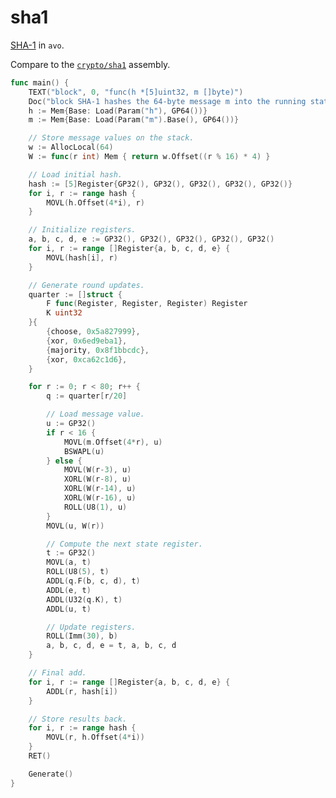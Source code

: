 # sha1

[SHA-1](https://en.wikipedia.org/wiki/SHA-1) in `avo`.

Compare to the [`crypto/sha1`](https://github.com/golang/go/blob/204a8f55dc2e0ac8d27a781dab0da609b98560da/src/crypto/sha1/sha1block_amd64.s#L16-L225) assembly.

[embedmd]:# (asm.go /func main/ /^}/)
```go
func main() {
	TEXT("block", 0, "func(h *[5]uint32, m []byte)")
	Doc("block SHA-1 hashes the 64-byte message m into the running state h.")
	h := Mem{Base: Load(Param("h"), GP64())}
	m := Mem{Base: Load(Param("m").Base(), GP64())}

	// Store message values on the stack.
	w := AllocLocal(64)
	W := func(r int) Mem { return w.Offset((r % 16) * 4) }

	// Load initial hash.
	hash := [5]Register{GP32(), GP32(), GP32(), GP32(), GP32()}
	for i, r := range hash {
		MOVL(h.Offset(4*i), r)
	}

	// Initialize registers.
	a, b, c, d, e := GP32(), GP32(), GP32(), GP32(), GP32()
	for i, r := range []Register{a, b, c, d, e} {
		MOVL(hash[i], r)
	}

	// Generate round updates.
	quarter := []struct {
		F func(Register, Register, Register) Register
		K uint32
	}{
		{choose, 0x5a827999},
		{xor, 0x6ed9eba1},
		{majority, 0x8f1bbcdc},
		{xor, 0xca62c1d6},
	}

	for r := 0; r < 80; r++ {
		q := quarter[r/20]

		// Load message value.
		u := GP32()
		if r < 16 {
			MOVL(m.Offset(4*r), u)
			BSWAPL(u)
		} else {
			MOVL(W(r-3), u)
			XORL(W(r-8), u)
			XORL(W(r-14), u)
			XORL(W(r-16), u)
			ROLL(U8(1), u)
		}
		MOVL(u, W(r))

		// Compute the next state register.
		t := GP32()
		MOVL(a, t)
		ROLL(U8(5), t)
		ADDL(q.F(b, c, d), t)
		ADDL(e, t)
		ADDL(U32(q.K), t)
		ADDL(u, t)

		// Update registers.
		ROLL(Imm(30), b)
		a, b, c, d, e = t, a, b, c, d
	}

	// Final add.
	for i, r := range []Register{a, b, c, d, e} {
		ADDL(r, hash[i])
	}

	// Store results back.
	for i, r := range hash {
		MOVL(r, h.Offset(4*i))
	}
	RET()

	Generate()
}
```
